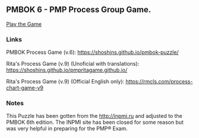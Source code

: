 ## PMBOK 6 - PMP Process Group Game.

[Play the Game](https://shoshins.github.io/pmbok-puzzle/)

### Links

PMBOK Process Game (v.6): https://shoshins.github.io/pmbok-puzzle/

Rita's Process Game (v.9) (Unoficial with translations): https://shoshins.github.io/pmpritagame.github.io/

Rita's Process Game (v.9) (Official English only): https://rmcls.com/process-chart-game-v9

### Notes

This Puzzle has been gotten from the http://inpmi.ru and adjusted to the PMBOK 6th edition. 
The INPMI site has been closed for some reason but was very helpful in preparing for the PMP® Exam. 
